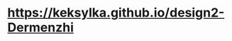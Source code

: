 # https://keksylka.github.io/design2-Dermenzhi

<!--

#  Участники (actors) и цели (goals)

| Участник | Категория | Цель (goal) |
|---|---|---|
| Разработчик | Основной | Разработка кода |
| Руководитель | Внешний | Финансирование и отслеживание |
| Дизайнер  | Основной  | Графически оформить работу |
| Тестировщик  | Основной | Сократить количество ошибок |
| Управляющий проектом  | Основной | Оформление документов |
| Репозиторий  | Инструмент | Предоставить место размещения |
| Среда разработки  | Инструмент | Разработать сайт |
| Хостинг  | Инструмент | Размещение сайта |
| PlantUML  | Инструмент| Предоставить средства генерации диаграмм |


# Основной поток (main flow)

| Участник | Действие | Ожидаемый результат |
|---|---|---|
| Разработчик | Формирует личную веб-страницу | Готовая веб-страница |
| HR-менеджеры | Производят прием заказов исвою HR-деятельность  | Выболненная работа |
| Руководитель  | Принимает участие в формировании сайта и руководит работой сотрудников | Слаженное функционирование сайта и штаба |
| Заказчик | Формирует заказ | Заявка на найм |


# Исключения (exceptions)

| Условие (риск) | Последствия | Реакция |
|---|---|---|
| Слишком большой/кривой код | Долгая загрука сайта и его состовляющих | Пофиксить/Переписать полностью код |
| Неправильная подача фиксов от руководителя фирмы | Неправильно выполненные задачи | Улучшить коммуницичирование между заказчиком сайта и программистом/Добавить промежуточное звено между ними |
| Некорректная заявка на сайте | Увеличение времени обработки заявки hr-менеджером | Исправить ошибку в заоплении заявки |
 

 -->
